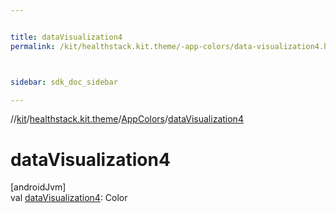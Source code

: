 ```yaml
---


title: dataVisualization4
permalink: /kit/healthstack.kit.theme/-app-colors/data-visualization4.html



sidebar: sdk_doc_sidebar

---
```



//[kit](/kit.html)/[healthstack.kit.theme](../index.html)/[AppColors](index.html)/[dataVisualization4](data-visualization4.html)



# dataVisualization4



[androidJvm]\
val [dataVisualization4](data-visualization4.html): Color






